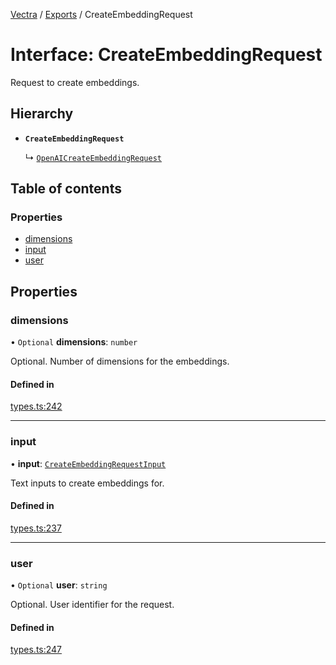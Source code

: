 [Vectra](../README.md) / [Exports](../modules.md) / CreateEmbeddingRequest

# Interface: CreateEmbeddingRequest

Request to create embeddings.

## Hierarchy

- **`CreateEmbeddingRequest`**

  ↳ [`OpenAICreateEmbeddingRequest`](OpenAICreateEmbeddingRequest.md)

## Table of contents

### Properties

- [dimensions](CreateEmbeddingRequest.md#dimensions)
- [input](CreateEmbeddingRequest.md#input)
- [user](CreateEmbeddingRequest.md#user)

## Properties

### dimensions

• `Optional` **dimensions**: `number`

Optional. Number of dimensions for the embeddings.

#### Defined in

[types.ts:242](https://github.com/bartonmalow/vectra/blob/418123d/src/types.ts#L242)

___

### input

• **input**: [`CreateEmbeddingRequestInput`](../modules.md#createembeddingrequestinput)

Text inputs to create embeddings for.

#### Defined in

[types.ts:237](https://github.com/bartonmalow/vectra/blob/418123d/src/types.ts#L237)

___

### user

• `Optional` **user**: `string`

Optional. User identifier for the request.

#### Defined in

[types.ts:247](https://github.com/bartonmalow/vectra/blob/418123d/src/types.ts#L247)
